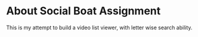 # About Social Boat Assignment

This is my attempt to build a video list viewer, with letter wise search ability.
